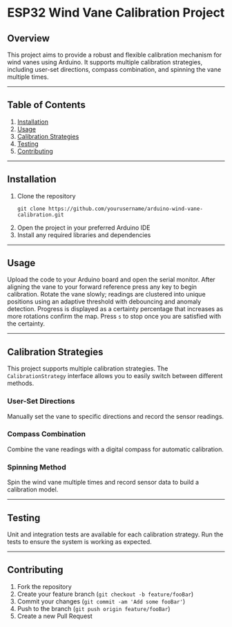 # ESP32 Wind Vane Calibration Project

## Overview

This project aims to provide a robust and flexible calibration mechanism for wind vanes using Arduino. It supports multiple calibration strategies, including user-set directions, compass combination, and spinning the vane multiple times.

---

## Table of Contents

1. [Installation](#installation)
2. [Usage](#usage)
3. [Calibration Strategies](#calibration-strategies)
4. [Testing](#testing)
5. [Contributing](#contributing)

---

## Installation

1. Clone the repository
   ```
   git clone https://github.com/yourusername/arduino-wind-vane-calibration.git
   ```
2. Open the project in your preferred Arduino IDE
3. Install any required libraries and dependencies

---

## Usage

Upload the code to your Arduino board and open the serial monitor. After
aligning the vane to your forward reference press any key to begin
calibration. Rotate the vane slowly; readings are clustered into unique
positions using an adaptive threshold with debouncing and anomaly
detection. Progress is displayed as a certainty percentage that increases
as more rotations confirm the map. Press `s` to stop once you are satisfied
with the certainty.

---

## Calibration Strategies

This project supports multiple calibration strategies. The `CalibrationStrategy` interface allows you to easily switch between different methods.

### User-Set Directions

Manually set the vane to specific directions and record the sensor readings.

### Compass Combination

Combine the vane readings with a digital compass for automatic calibration.

### Spinning Method

Spin the wind vane multiple times and record sensor data to build a calibration model.

---

## Testing

Unit and integration tests are available for each calibration strategy. Run the tests to ensure the system is working as expected.

---

## Contributing

1. Fork the repository
2. Create your feature branch (`git checkout -b feature/fooBar`)
3. Commit your changes (`git commit -am 'Add some fooBar'`)
4. Push to the branch (`git push origin feature/fooBar`)
5. Create a new Pull Request

